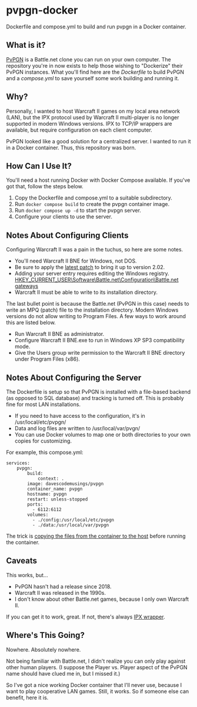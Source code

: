 # pvpgn-docker
Dockerfile and compose.yml to build and run pvpgn in a Docker container.

## What is it?
[PvPGN](https://en.wikipedia.org/wiki/PvPGN) is a Battle.net clone you can run on your own computer. The repository you're in now exists to help those wishing to "Dockerize" their PvPGN instances. What you'll find here are the _Dockerfile_ to build PvPGN and a _compose.yml_ to save yourself some work building and running it.

## Why?
Personally, I wanted to host Warcraft II games on my local area network (LAN), but the IPX protocol used by Warcraft II multi-player is no longer supported in modern Windows versions. IPX to TCP/IP wrappers are available, but require configuration on each client computer.

PvPGN looked like a good solution for a centralized server. I wanted to run it in a Docker container. Thus, this repository was born.

## How Can I Use It?
You'll need a host running Docker with Docker Compose available. If you've got that, follow the steps below.

1. Copy the Dockerfile and compose.yml to a suitable subdirectory.
2. Run `docker compose build` to create the pvpgn container image.
3. Run `docker compose up -d` to start the pvpgn server.
4. Configure your clients to use the server.

## Notes About Configuring Clients
Configuring Warcraft II was a pain in the tuchus, so here are some notes.

* You'll need Warcraft II BNE for Windows, not DOS.
* Be sure to apply the [latest patch](https://www.moddb.com/games/warcraft-ii/downloads/warcraft-ii-battlenet-edition-v202-patch) to bring it up to version 2.02.
* Adding your server entry requires editing the Windows registry. [HKEY_CURRENT_USER\Software\Battle.net\Configuration\Battle.net gateways](https://www.reddit.com/r/slashdiablo/comments/u4jtj/how_to_manually_edit_the_battlenet_registry_to/)
* Warcraft II must be able to write to its installation directory.

The last bullet point is because the Battle.net (PvPGN in this case) needs to write an MPQ (patch) file to the installation directory. Modern Windows versions do not allow writing to Program Files. A few ways to work around this are listed below.

* Run Warcraft II BNE as administrator.
* Configure Warcraft II BNE.exe to run in Windows XP SP3 compatibility mode.
* Give the Users group write permission to the Warcraft II BNE directory under Program Files (x86).

## Notes About Configuring the Server
The Dockerfile is setup so that PvPGN is installed with a file-based backend (as opposed to SQL database) and tracking is turned off. This is probably fine for most LAN installations.

* If you need to have access to the configuration, it's in /usr/local/etc/pvpgn/
* Data and log files are written to /usr/local/var/pvgn/
* You can use Docker volumes to map one or both directories to your own copies for customizing.

For example, this compose.yml:

```
services:
    pvpgn:
        build:
            context: .
        image: davescodemusings/pvpgn
        container_name: pvpgn
        hostname: pvpgn
        restart: unless-stopped
        ports:
          - 6112:6112
        volumes:
          - ./config:/usr/local/etc/pvpgn
          - ./data:/usr/local/var/pvpgn
```

The trick is [copying the files from the container to the host](https://duckduckgo.com/?q=copy+files+from+docker+container+to+host) before running the container. 

## Caveats
This works, but...
* PvPGN hasn't had a release since 2018.
* Warcraft II was released in the 1990s.
* I don't know about other Battle.net games, because I only own Warcraft II.

If you can get it to work, great. If not, there's always [IPX wrapper](http://www.solemnwarning.net/ipxwrapper/).

## Where's This Going?
Nowhere. Absolutely nowhere.

Not being familiar with Battle.net, I didn't realize you can only play against other human players. (I suppose the Player vs. Player aspect of the PvPGN name should have clued me in, but I missed it.)

So I've got a nice working Docker container that I'll never use, because I want to play cooperative LAN games. Still, it works. So if someone else can benefit, here it is.
